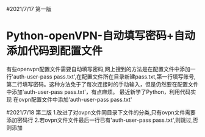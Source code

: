 #2021/7/17  第一版
# Python-openVPN-自动填写密码+自动添加代码到配置文件
有些openvpn配置文件需要自动填写密码,网上搜到的方法是在配置文件中添加一行'auth-user-pass pass.txt',在配置文件所在目录新建pass.txt,第一行填写账号,第二行填写密码。这种方法免于了每次连接时的手动输入，但是仍然要在配置文件中添加'auth-user-pass pass.txt'，有点麻烦。
最近新学了Python，利用代码实现 在ovpn配置文件中添加'auth-user-pass pass.txt'




#2021/7/18  第二版
1.改进了对ovpn文件同目录下文件的分类,只有ovpn文件需要添加密码行
2.若ovpn文件文件最后一行已有'auth-user-pass pass.txt',则跳过,否则添加

